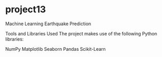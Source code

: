 # project13
Machine Learning Earthquake Prediction

Tools and Libraries Used
The project makes use of the following Python libraries:

NumPy
Matplotlib
Seaborn
Pandas
Scikit-Learn



